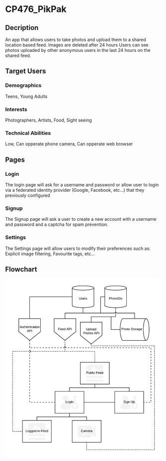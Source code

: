 # CP476_PikPak

## Decription

An app that allows users to take photos and upload them to a shared location based feed.
Images are deleted after 24 hours
Users can see photos uploaded by other anonymous users in the last 24 hours on the shared feed.

## Target Users

### Demographics
Teens, Young Adults
### Interests
Photographers, Artists, Food, Sight seeing
### Technical Abilities
Low, Can opperate phone camera, Can opperate web browser

## Pages
### Login
The login page will ask for a username and password or allow user to login via a federated identity provider (Google, Facebook, etc...) that they previously configured
### Signup
The Signup page will ask a user to create a new account with a username and password and a captcha for spam prevention.
### Settings
The Settings page will allow users to modify their preferences such as: Explicit image filtering, Favourite tags, etc...

## Flowchart
![flowchart](PikPak.png)
